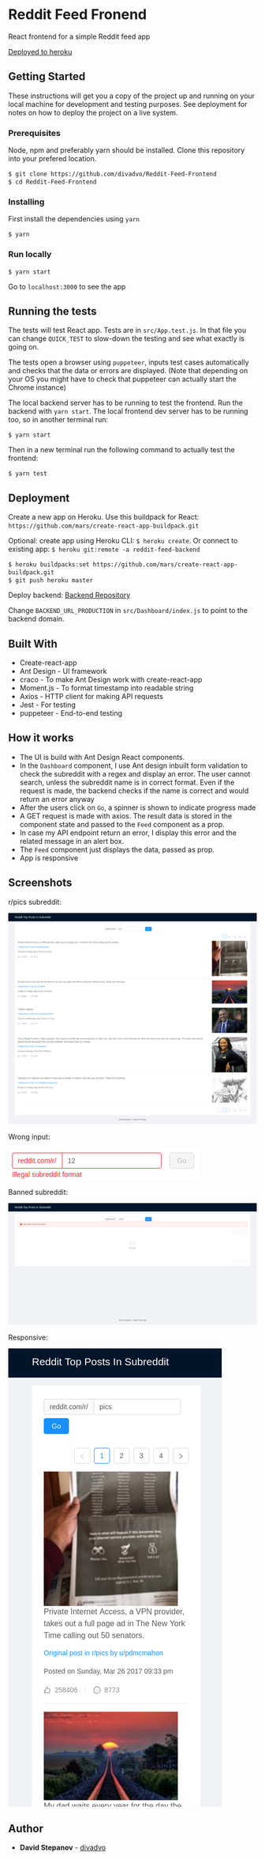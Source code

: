 # Reddit Feed Fronend

React frontend for a simple Reddit feed app

[Deployed to heroku](https://reddit-feed-frontend.herokuapp.com/)

## Getting Started

These instructions will get you a copy of the project up and running on your local machine for development and testing purposes. See deployment for notes on how to deploy the project on a live system.

### Prerequisites

Node, npm and preferably yarn should be installed.
Clone this repository into your prefered location.

```
$ git clone https://github.com/divadvo/Reddit-Feed-Frontend
$ cd Reddit-Feed-Frontend
```

### Installing

First install the dependencies using `yarn`

```
$ yarn
```

### Run locally

```
$ yarn start
```

Go to `localhost:3000` to see the app

## Running the tests

The tests will test React app. Tests are in `src/App.test.js`. In that file you can change `QUICK_TEST` to slow-down the testing and see what exactly is going on.

The tests open a browser using `puppeteer`, inputs test cases automatically and checks that the data or errors are displayed.
(Note that depending on your OS you might have to check that puppeteer can actually start the Chrome instance)

The local backend server has to be running to test the frontend. Run the backend with `yarn start`.
The local frontend dev server has to be running too, so in another terminal run:

```
$ yarn start
```

Then in a new terminal run the following command to actually test the frontend:

```
$ yarn test
```

## Deployment

Create a new app on Heroku. Use this buildpack for React: `https://github.com/mars/create-react-app-buildpack.git`

Optional: create app using Heroku CLI: `$ heroku create`.
Or connect to existing app: `$ heroku git:remote -a reddit-feed-backend`

```
$ heroku buildpacks:set https://github.com/mars/create-react-app-buildpack.git
$ git push heroku master
```

Deploy backend: [Backend Repository](https://github.com/divadvo/Reddit-Feed-Backend)

Change `BACKEND_URL_PRODUCTION` in `src/Dashboard/index.js` to point to the backend domain.

## Built With

- Create-react-app
- Ant Design - UI framework
- craco - To make Ant Design work with create-react-app
- Moment.js - To format timestamp into readable string
- Axios - HTTP client for making API requests
- Jest - For testing
- puppeteer - End-to-end testing

## How it works

- The UI is build with Ant Design React components.
- In the `Dashboard` component, I use Ant design inbuilt form validation to check the subreddit with a regex and display an error. The user cannot search, unless the subreddit name is in correct format. Even if the request is made, the backend checks if the name is correct and would return an error anyway
- After the users click on `Go`, a spinner is shown to indicate progress made
- A GET request is made with axios. The result data is stored in the component state and passed to the `Feed` component as a prop.
- In case my API endpoint return an error, I display this error and the related message in an alert box.
- The `Feed` component just displays the data, passed as prop.
- App is responsive

## Screenshots

r/pics subreddit:

![Pics subreddit](screenshots/Screenshot_pics_subreddit.png)

Wrong input:

![Wrong input](screenshots/Screenshot_bad_input.png)

Banned subreddit:

![Banned subreddit](screenshots/Screenshot_banned_subreddit.png)

Responsive:

![Responsive](screenshots/Screenshot_responsive.png)

## Author

- **David Stepanov** - [divadvo](https://github.com/divadvo)
